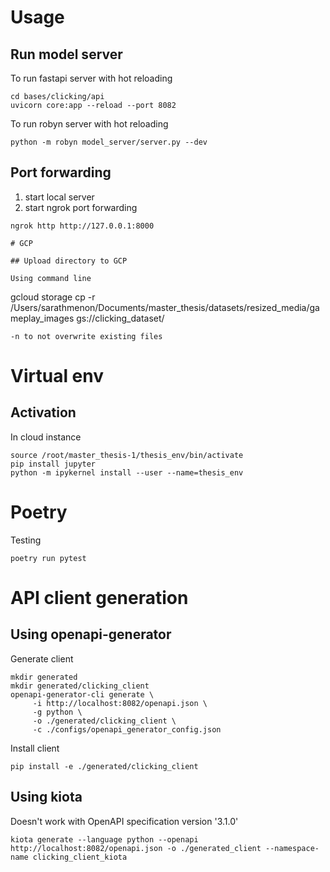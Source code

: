 # Usage

## Run model server

To run fastapi server with hot reloading

```
cd bases/clicking/api
uvicorn core:app --reload --port 8082
```

To run robyn server with hot reloading

```
python -m robyn model_server/server.py --dev
```

## Port forwarding

1. start local server
2. start ngrok port forwarding

```
ngrok http http://127.0.0.1:8000

# GCP

## Upload directory to GCP

Using command line

```
gcloud storage cp -r /Users/sarathmenon/Documents/master_thesis/datasets/resized_media/gameplay_images gs://clicking_dataset/
```
-n to not overwrite existing files

```
# Virtual env

## Activation

In cloud instance

```
source /root/master_thesis-1/thesis_env/bin/activate
pip install jupyter
python -m ipykernel install --user --name=thesis_env
```

# Poetry
Testing 

```
poetry run pytest
```

# API client generation

## Using openapi-generator

Generate client

```
mkdir generated
mkdir generated/clicking_client
openapi-generator-cli generate \
     -i http://localhost:8082/openapi.json \
     -g python \
     -o ./generated/clicking_client \
     -c ./configs/openapi_generator_config.json
```

Install client 
```
pip install -e ./generated/clicking_client
```

## Using kiota
Doesn't work with OpenAPI specification version '3.1.0' 

```
kiota generate --language python --openapi http://localhost:8082/openapi.json -o ./generated_client --namespace-name clicking_client_kiota
```